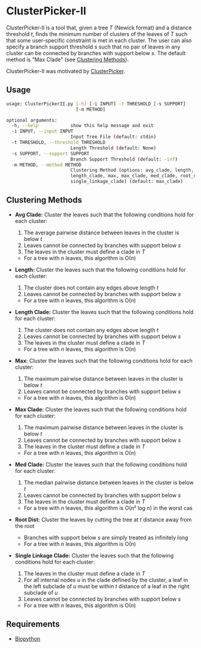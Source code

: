 # ClusterPicker-II
ClusterPicker-II is a tool that, given a tree *T* (Newick format) and a distance threshold *t*, finds the minimum number of clusters of the leaves of *T* such that some user-specific constraint is met in each cluster. The user can also specify a branch support threshold *s* such that no pair of leaves in any cluster can be connected by branches with support below *s*. The default method is "Max Clade" (see [Clustering Methods](#clustering-methods)).

ClusterPicker-II was motivated by [ClusterPicker](https://github.com/emmahodcroft/cluster-picker-and-cluster-matcher).

## Usage
```bash
usage: ClusterPickerII.py [-h] [-i INPUT] -t THRESHOLD [-s SUPPORT]
                          [-m METHOD]

optional arguments:
  -h, --help            show this help message and exit
  -i INPUT, --input INPUT
                        Input Tree File (default: stdin)
  -t THRESHOLD, --threshold THRESHOLD
                        Length Threshold (default: None)
  -s SUPPORT, --support SUPPORT
                        Branch Support Threshold (default: -inf)
  -m METHOD, --method METHOD
                        Clustering Method (options: avg_clade, length,
                        length_clade, max, max_clade, med_clade, root_dist,
                        single_linkage_clade) (default: max_clade)
```

## Clustering Methods
* **Avg Clade:** Cluster the leaves such that the following conditions hold for each cluster:
    1. The average pairwise distance between leaves in the cluster is below *t*
    2. Leaves cannot be connected by branches with support below *s*
    3. The leaves in the cluster must define a clade in *T*
    * For a tree with *n* leaves, this algorithm is O(*n*)

* **Length:** Cluster the leaves such that the following conditions hold for each cluster:
    1. The cluster does not contain any edges above length *t*
    2. Leaves cannot be connected by branches with support below *s*
    * For a tree with *n* leaves, this algorithm is O(*n*)

* **Length Clade:** Cluster the leaves such that the following conditions hold for each cluster:
    1. The cluster does not contain any edges above length *t*
    2. Leaves cannot be connected by branches with support below *s*
    3. The leaves in the cluster must define a clade in *T*
    * For a tree with *n* leaves, this algorithm is O(*n*)

* **Max:** Cluster the leaves such that the following conditions hold for each cluster:
    1. The maximum pairwise distance between leaves in the cluster is below *t*
    2. Leaves cannot be connected by branches with support below *s*
    * For a tree with *n* leaves, this algorithm is O(*n*)

* **Max Clade:** Cluster the leaves such that the following conditions hold for each cluster:
    1. The maximum pairwise distance between leaves in the cluster is below *t*
    2. Leaves cannot be connected by branches with support below *s*
    3. The leaves in the cluster must define a clade in *T*
    * For a tree with *n* leaves, this algorithm is O(*n*)

* **Med Clade:** Cluster the leaves such that the following conditions hold for each cluster:
    1. The median pairwise distance between leaves in the cluster is below *t*
    2. Leaves cannot be connected by branches with support below *s*
    3. The leaves in the cluster must define a clade in *T*
    * For a tree with *n* leaves, this algorithm is O(*n*² log *n*) in the worst cas

* **Root Dist:** Cluster the leaves by cutting the tree at *t* distance away from the root
    * Branches with support below *s* are simply treated as infinitely long
    * For a tree with *n* leaves, this algorithm is O(*n*)

* **Single Linkage Clade:** Cluster the leaves such that the following conditions hold for each cluster:
    1. The leaves in the cluster must define a clade in *T*
    2. For all internal nodes *u* in the clade defined by the cluster, a leaf in the left subclade of *u* must be within *t* distance of a leaf in the right subclade of *u*
    3. Leaves cannot be connected by branches with support below *s*
    * For a tree with *n* leaves, this algorithm is O(*n*)

## Requirements
* [Biopython](http://biopython.org/)
